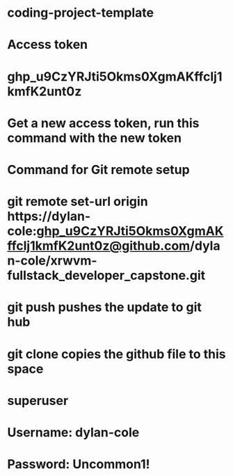 # coding-project-template

# Access token
# 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

# Get a new access token, run this command with the new token

# Command for Git remote setup
# git remote set-url origin https://dylan-cole: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@github.com/dylan-cole/xrwvm-fullstack_developer_capstone.git

# git push       pushes the update to git hub
# git clone      copies the github file to this space

# superuser
# Username: dylan-cole
# Password: Uncommon1!
